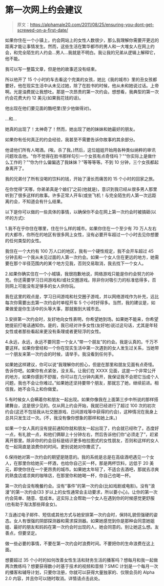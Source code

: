 # 第一次网上约会建议

> 原文：<https://alphamale20.com/2011/08/25/ensuring-you-dont-get-screwed-on-a-first-date/>

如果你住在一个小镇上，约会网站上的女性人数很少，那么我理解你需要开更远的距离才能让事情发生。然而，这些生活在繁华都市的男人和一大堆女人在网上约会，和完全陌生的人约会...男人...我就是不明白。我让我的兄弟从逻辑上解释它，他不能。

我可以写一整篇文章，但是他的故事还没有结束。

所以他开了 15 个小时的车去看这个完美的女孩，她比《我的城市》里的丑女孩都要好。他在现实生活中从未见过她，除了在脸书的时候，他从未和她说过话。上帝啊。光是油费就让我想吐。那是一次昂贵的第一次约会。想想看，我典型的第一次约会花费大约 12 美元(如果我花钱的话)。

他出现在他们要见面的酷吧里(至少他做得对)。

...和...

她真的出现了！太神奇了！然而，她出现了她的妹妹和她最好的朋友。

如果你有任何真正的约会经验，我甚至不需要告诉你故事的其余部分。

他请他们所有人喝酒。(唉。杀了我。)然后，这位姐姐开始用各种类似纳粹的审讯问题攻击他。"你不觉得在脸书那样勾引一个女孩有点奇怪吗？"“你实际上是做什么工作的？”“你为什么偏偏选了我妹妹？”等等等等。不到 10 分钟，三个女孩都起身离开了。

我的兄弟付了所有没喝的饮料的钱，开始了漫长而痛苦的 15 个小时的回家之旅。

在你觉得“天哪，你弟弟真是个娘们”之前(他就是)，意识到我已经从很多男人那里听到了很多这样的故事。许多正常人开车(或坐飞机！与完全陌生的人第一次远距离约会，不知道会有什么结果。

以下是你可以做的一些具体的事情，以确保你不会在网上第一次约会时被搞砸(以坏的方式):

1.我不在乎你住在哪里，住在什么样的城市。如果你住在一个至少有 70 万人左右的大都市，你所在的地区有很多网上女性，没有必要开车超过一个小时去见你想要的任何类型的女性。

我住在一个大约有 100 万人口的地区，我有一个硬性规定，我不会开车超过 45 分钟去和一个我从未见过面的人第一次约会。如果一个女人住在更远的地方，她需要在那个半径范围内的某个地方见我，否则交易取消，我去找下一个女人。

2.如果你确实住在一个小城镇，我很抱歉地说，网络游戏只能是你约会努力的补充。你还需要学习日间游戏和/或社交圈游戏。除非你对吸引力的标准低得多，否则网上可能没有足够多的女人供你玩。

我在这里的观点是，学习日间游戏和社交圈子游戏，并以网络游戏作为补充，远比每次你需要出去第一次约会时单程开车 5 个小时好得多。当然，我的建议是，如果做爱是你生活中的头等大事，那就搬到大城市去。

3.安排第一次约会时，友好地向女性表明，你希望她到场。如果她不能来，你希望她提前打电话通知你。是的，我已经对许多女性(友好地)说过这句话，尤其是年轻女性或者那些看起来更没有条理或者更轻浮的女性。

4.永远，永远，永远不要同意一个女人“带一个朋友”的约会。我是认真的。千万不要这样。如果你曾经和一个你在现实生活中第一次遇到的女人发生过关系，当她带一个朋友来第一次约会的时候，请举手。我没看到任何手。

如果她这样建议，你可以说“我理解你的担心，但是在那里和朋友见面有点奇怪。告诉你吧。如果你有点紧张，没关系。让我们在 XXXX 见面，这是一个非常公开的地方，如果你感到不舒服，你可以在几分钟内离开，我保证我不会把它当成个人问题，我也不会让你难过。”如果她还坚持要带个朋友，那就忘了她，继续前进。相信我，她不会马上和你做爱。

5.有时候女人会瞒着你和朋友一起出现。如果你像我在上面第三步中所说的那样搭建舞台，这是很少见的。仅从网上约会开始，我就已经进行了超过 100 次的初次约会(这还不包括我从社交圈游戏、日间游戏等中获得的约会)，这种情况在我身上总共只发生过一次。(不，我没有像你想象的那样和她上床。)

如果一个女人真的没有提前通知你就和朋友一起出现了，约会就已经吹了。态度好一点，有礼貌一点，和他们俩聊上十分钟左右，然后告诉他们你“必须走了”，赶紧离开那里。除非你的约会目标是结识更多柏拉图式的女性朋友，否则和这样的女人在一起简直是浪费你的时间。更别说她对你撒谎了。

6.保持她对第一次约会的期望是随意的。我的系统是总是在高级酒吧遇见一个女人，在那里你给她买一杯酒，也给你自己买一杯。那是两杯饮料，远低于 20 美元，即使你住在一个更昂贵的城市。如果她太年轻了，不适合去酒吧，那就去凉爽的熟食店或凉爽的咖啡店，在那里你和她喝一杯，你自己也喝一杯。

第一次约会没有晚餐约会。没有“事件”的第一次约会(比如戏剧或电影)。没有“浪漫”的第一次约会(33 岁以上的女性通常会主动要求，所以要小心)。让你的第一次约会简单、随意、低成本。这实际上会帮助一个女人在遇到你的时候感觉更舒服(也有助于淘汰那些拜金女)。

7.当通过电子邮件、短信或其他方式与她安排第一次约会时，保持礼貌但强硬的姿态。女人有很强的阴部探测器和需求探测器。如果她感觉到你是那种会同意她姐姐、最好的朋友和妈妈在第一次约会时出现的人，她会同意的。别让她这么想。友善点，但要坚定。

做一些必要的事情，不要在第一次约会时浪费时间。不要把你的生命浪费在这上面。

想要超过 35 个小时的如何改善女性生活和财务生活的播客吗？想每月和我一起做两次教练吗？想要获得数小时基于技术的视频和音频？SMIC 计划是一个每月一次的播客和辅导计划，只要你注册，你就可以获得大量独家的、仅限会员的 Alpha 2.0 内容，并且你可以随时取消。详情请点击此处。